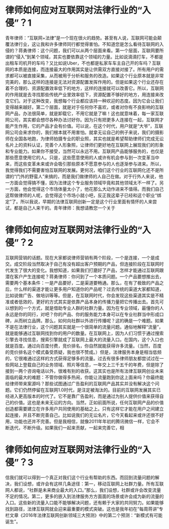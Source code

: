 # 律师如何应对互联网对法律行业的“入侵”？1

青年律师：“互联网+法律”是一个现在很火的趋势。甚至有人说，互联网可能会颠覆法律行业，这让我和许多律师同行都觉得害怕。不知道您是怎么看待互联网的入侵的？蒋勇律师：这个问题，我们可以从两个层面来看。第一个层面，互联网要所谓的“侵入”到某个领域，其实也要依靠这个领域的力量。比如说滴滴打车，不都是出租车司机开的车吗？又比如说Uber，不也都是私家车车主自己开的车吗？互联网的本质是连接，而连接最大的作用其实是让供需双方直接对接了。所有用户的需求都可以被直接采集，从而被用于分析和服务的改造。如果这个行业原本就是非常完美的，那么这样的连接是无法对资源配置发挥作用的。但是如果这个行业还存在着不合理的、资源配置效率低下的地方，这样的连接就可以改善它。所以，互联网的作用就是去寻找那些传统产业里效率低下，资源配置不够好的地方，用连接来改变它们。对于这种改变，我想每个行业都应该持一种欢迎的态度。因为它会让我们变得越来越好。第二个层面，就是对于任何你不喜欢，或者对你有不良影响的互联网产品，办法很简单，就是卸载它，不用它就是了嘛！这也就意味着，每一家互联网公司，其实都会想尽各种办法讨好你。因为只有把更多人连接在一起，互联网才能产生作用，它的产品才会有价值。可以说，在这个时代，用户就是“大爷”，互联网公司会来求你的，我们根本就不用害怕。就拿无讼自己的例子来说，我们的摄影师在全国各地跑，为律师拍摄专业的职业照，其实也就是希望帮助律师们完成无讼名片上的资料认证，完善个人形象照，让律师们更好地在互联网上展现我们的形象和专业能力。如果你不接受，当然可以永远不用。互联网产品能够服务的，也仅是那些愿意使用它的人。只是，这些愿意使用的人或许有机会参与到一次变革当中来，而这些变革未来或许会吸引那些原本不愿意参与的人也逐渐参与进来。所以，我觉得我们不需要害怕互联网的发展。更何况，咱们这个行业的互联网化还不是所谓的“门外的野蛮人”来搞的，而是我们做律师的人自己在做。对于行外人来说，他一方面会觉得搞不懂，因为法律这个专业服务领域毕竟和其他领域太不一样了。另一方面，他会觉得这个市场体量太小了，他花那么大动作进来不值得。而我们自己这帮做律师的人呢，会觉得这个市场小就小吧，反正我这辈子已经和这个职业“绑定”了。所以我说，早期的法律互联网创新一定是这个行业里面有情怀的人来尝试，都是自己人来干的。青年律师：我想请教您一个关于

# 律师如何应对互联网对法律行业的“入侵”？2

互联网营销的话题。现在大家都说律师营销有两个阶段，一个是连接，一个是成交。成交阶段当然取决于自己有没有超出客户预期的产品，但连接阶段在互联网时代发生了很大的变化。我想知道，如果我们打磨好了产品，怎样才能通过互联网跟潜在客户产生连接呢？蒋勇律师：你问到了一个本质问题。一个产品要想推出去，需要两个基本条件：一是产品要好，二是渠道要畅通。那么，在有了极致的产品之后，什么样的渠道才能让更多用户知道你的产品呢？过去传统的渠道大家都知道，比如说做广告、做培训等等。但是，在互联网时代，你会发现这些渠道其实是不精准或者低效的，更好的方式其实是依靠产品本身的传播力量把它传播出去。首先可以想到的一个方式，就是借助专业人群的社群力量。因为在专业领域，最懂你的人永远是你的同行，对吧？你的产品、你的服务能力本身可以在专业社群当中形成口碑，从而树立品牌。那么，如何向社群以外进行传播呢？这的确是一个难题。如果不是在法律行业，这个问题其实就是一个很简单的流量问题。通俗地解释“流量”，就是能够通过互联网找到你的用户的数量。在互联网上，因为人们习惯于通过搜索引擎去寻找信息，搜索引擎就成了互联网上最大的流量入口。在国内，这个入口也就是百度。通过向百度付费，竞价排名，你自然就能获得许多流量。（当然，百度的竞价排名这个模式备受质疑，我也很不赞成。）但是，法律服务本身是相当低频的，它很难通过这样的方式获得足够多的流量。过去有很多律师朋友都尝试过在一些网站上登载自己的业务领域、照片等信息，一年交上三千五千的年费，但是除了接到一两个咨询电话以外，很难有别的收获。这其实也是所有法律互联网创业未来面临的最大的难题：不管你做得多热闹，你能让流量跑到你这上面来吗？你最终能给律师带来案源吗？那些试图通过广告盈利的互联网产品其实并没有解决这个问题。它们仍然停留在互联网1.0时代，是注定被淘汰的。目前的互联网发展其实已经进入更高版本的时代了。它不是靠广告盈利，而是通过为别人提供价值来获得自己的价值。这也是未来无讼的方向。当然，正如前面所说，任何互联网产品的价值创造都需要建立在许多用户共同使用的基础之上。只有这样它才能在用户之间建立起连接，并且不断完善自己。比如说我们的无讼名片，它今天看起来或许还很不好用，功能也还并不完善。但是我相信，就像2011年年初的腾讯微信一样，它会不断迭代，不断升级。如果我们一起来贡献，一起来完善它，相

# 律师如何应对互联网对法律行业的“入侵”？3

信我们就可以得到一个真正对我们这个行业有帮助的东西。而回到流量问题的解决，我们设想，或许会有这样几条途径：第一，移动互联网上社群力量。所有互联网人都说，“社群是未来商业最大的入口。”那么，我们设想，社群或许会改变流量不足的情况。第二，更多的嵌入到法律服务方方面面的场景或许会成为新的流量的入口。这些新的流量入口能不能够解决问题，还有赖于大家的共同努力。如果能够找到路径，法律互联网就会迎来最重要的模式突破。这也是我年初在“每周蒋讲”专栏文章《2016年法律互联网创新领域三大预测》中的第二个预测：“新模式有可能诞生”。

